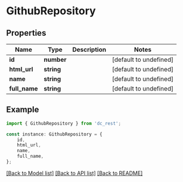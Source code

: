 # GithubRepository


## Properties

Name | Type | Description | Notes
------------ | ------------- | ------------- | -------------
**id** | **number** |  | [default to undefined]
**html_url** | **string** |  | [default to undefined]
**name** | **string** |  | [default to undefined]
**full_name** | **string** |  | [default to undefined]

## Example

```typescript
import { GithubRepository } from 'dc_rest';

const instance: GithubRepository = {
    id,
    html_url,
    name,
    full_name,
};
```

[[Back to Model list]](../README.md#documentation-for-models) [[Back to API list]](../README.md#documentation-for-api-endpoints) [[Back to README]](../README.md)
